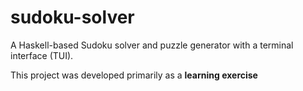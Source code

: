 # sudoku-solver

A Haskell-based Sudoku solver and puzzle generator with a terminal interface (TUI).

This project was developed primarily as a **learning exercise**


